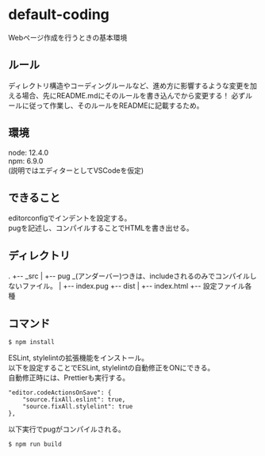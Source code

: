 # default-coding
Webページ作成を行うときの基本環境

## ルール
ディレクトリ構造やコーディングルールなど、進め方に影響するような変更を加える場合、先にREADME.mdにそのルールを書き込んでから変更する！
必ずルールに従って作業し、そのルールをREADMEに記載するため。

## 環境
node: 12.4.0  
npm: 6.9.0  
(説明ではエディターとしてVSCodeを仮定)

## できること
editorconfigでインデントを設定する。  
pugを記述し、コンパイルすることでHTMLを書き出せる。

## ディレクトリ
.
+-- _src
|   +-- pug _(アンダーバー)つきは、includeされるのみでコンパイルしないファイル。
|       +-- index.pug
+-- dist
|   +-- index.html
+-- 設定ファイル各種

## コマンド
```
$ npm install
```

ESLint, stylelintの拡張機能をインストール。  
以下を設定することでESLint, stylelintの自動修正をONにできる。  
自動修正時には、Prettierも実行する。

```
"editor.codeActionsOnSave": {
    "source.fixAll.eslint": true,
    "source.fixAll.stylelint": true
},
```

以下実行でpugがコンパイルされる。
```
$ npm run build
```
